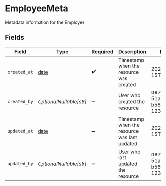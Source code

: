 # EmployeeMeta

Metadata information for the Employee


## Fields

| Field                                                                | Type                                                                 | Required                                                             | Description                                                          | Example                                                              |
| -------------------------------------------------------------------- | -------------------------------------------------------------------- | -------------------------------------------------------------------- | -------------------------------------------------------------------- | -------------------------------------------------------------------- |
| `created_at`                                                         | [date](https://docs.python.org/3/library/datetime.html#date-objects) | :heavy_check_mark:                                                   | Timestamp when the resource was created                              | 2024-01-15T10:30:00Z                                                 |
| `created_by`                                                         | *OptionalNullable[str]*                                              | :heavy_minus_sign:                                                   | User who created the resource                                        | 987fcdeb-51a2-43d1-b567-123456789abc                                 |
| `updated_at`                                                         | [date](https://docs.python.org/3/library/datetime.html#date-objects) | :heavy_minus_sign:                                                   | Timestamp when the resource was last updated                         | 2024-01-15T14:45:00Z                                                 |
| `updated_by`                                                         | *OptionalNullable[str]*                                              | :heavy_minus_sign:                                                   | User who last updated the resource                                   | 987fcdeb-51a2-43d1-b567-123456789abc                                 |
